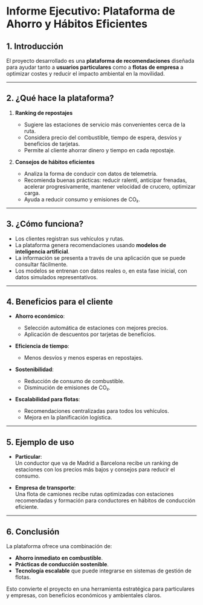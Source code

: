 # Informe Ejecutivo: Plataforma de Ahorro y Hábitos Eficientes

## 1. Introducción
El proyecto desarrollado es una **plataforma de recomendaciones** diseñada para ayudar tanto a **usuarios particulares** como a **flotas de empresa** a optimizar costes y reducir el impacto ambiental en la movilidad.

---

## 2. ¿Qué hace la plataforma?

1. **Ranking de repostajes**  
   - Sugiere las estaciones de servicio más convenientes cerca de la ruta.  
   - Considera precio del combustible, tiempo de espera, desvíos y beneficios de tarjetas.  
   - Permite al cliente ahorrar dinero y tiempo en cada repostaje.

2. **Consejos de hábitos eficientes**  
   - Analiza la forma de conducir con datos de telemetría.  
   - Recomienda buenas prácticas: reducir ralentí, anticipar frenadas, acelerar progresivamente, mantener velocidad de crucero, optimizar carga.  
   - Ayuda a reducir consumo y emisiones de CO₂.

---

## 3. ¿Cómo funciona?
- Los clientes registran sus vehículos y rutas.  
- La plataforma genera recomendaciones usando **modelos de inteligencia artificial**.  
- La información se presenta a través de una aplicación que se puede consultar fácilmente.  
- Los modelos se entrenan con datos reales o, en esta fase inicial, con datos simulados representativos.

---

## 4. Beneficios para el cliente

- **Ahorro económico**:  
  - Selección automática de estaciones con mejores precios.  
  - Aplicación de descuentos por tarjetas de beneficios.  

- **Eficiencia de tiempo**:  
  - Menos desvíos y menos esperas en repostajes.  

- **Sostenibilidad**:  
  - Reducción de consumo de combustible.  
  - Disminución de emisiones de CO₂.  

- **Escalabilidad para flotas**:  
  - Recomendaciones centralizadas para todos los vehículos.  
  - Mejora en la planificación logística.

---

## 5. Ejemplo de uso
- **Particular**:  
  Un conductor que va de Madrid a Barcelona recibe un ranking de estaciones con los precios más bajos y consejos para reducir el consumo.  

- **Empresa de transporte**:  
  Una flota de camiones recibe rutas optimizadas con estaciones recomendadas y formación para conductores en hábitos de conducción eficiente.

---

## 6. Conclusión
La plataforma ofrece una combinación de:
- **Ahorro inmediato en combustible**.  
- **Prácticas de conducción sostenible**.  
- **Tecnología escalable** que puede integrarse en sistemas de gestión de flotas.

Esto convierte el proyecto en una herramienta estratégica para particulares y empresas, con beneficios económicos y ambientales claros.
